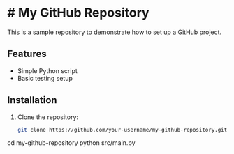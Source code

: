 # # My GitHub Repository

This is a sample repository to demonstrate how to set up a GitHub project.

## Features

- Simple Python script
- Basic testing setup

## Installation

1. Clone the repository:
   ```bash
   git clone https://github.com/your-username/my-github-repository.git
cd my-github-repository
python src/main.py
